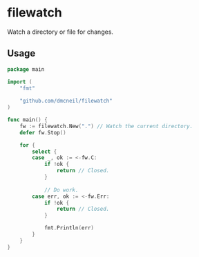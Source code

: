# filewatch

Watch a directory or file for changes.

## Usage

```go
package main

import (
	"fmt"
	
	"github.com/dmcneil/filewatch"
)

func main() {
	fw := filewatch.New(".") // Watch the current directory.
	defer fw.Stop()

	for {
		select {
		case _, ok := <-fw.C:
			if !ok {
				return // Closed.
            }
			
			// Do work.
		case err, ok := <-fw.Err:
			if !ok {
				return // Closed.
			}

			fmt.Println(err)
		}
	}
}
```
